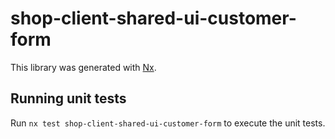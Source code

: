# shop-client-shared-ui-customer-form

This library was generated with [Nx](https://nx.dev).

## Running unit tests

Run `nx test shop-client-shared-ui-customer-form` to execute the unit tests.
